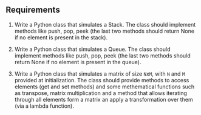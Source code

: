 ## Requirements
<ol>
<li>
<p>Write a Python class that simulates a Stack. The class should implement methods like push, pop, peek (the last two methods should return None if no element is present in the stack).</p>
</li>
<li>
<p>Write a Python class that simulates a Queue. The class should implement methods like push, pop, peek (the last two methods should return None if no element is present in the queue).</p>
</li>
<li>
<p>Write a Python class that simulates a matrix of size <code class="hljs">N</code>x<code class="hljs">M</code>, with <code class="hljs">N</code> and <code class="hljs">M</code> provided at initialization. The class should provide methods to access elements (get and set methods) and some methematical functions such as transpose, matrix multiplication and a method that allows iterating through all elements form a matrix an apply a transformation over them (via a lambda function).</p>
</li>
</ol>
